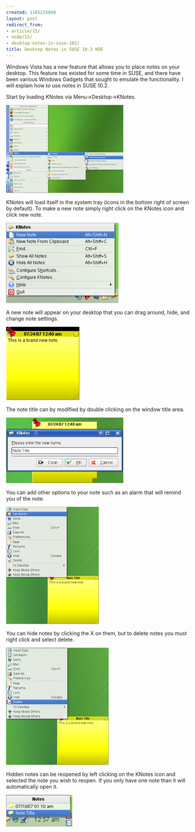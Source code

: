 ```yaml
---
created: 1185255840
layout: post
redirect_from:
- article/15/
- node/15/
- desktop-notes-in-suse-102/
title: Desktop Notes in SUSE 10.2 KDE
---
```

Windows Vista has a new feature that allows you to place notes on your desktop. This feature has existed for some time in SUSE, and there have been various Windows Gadgets that sought to emulate the functionality. I will explain how to use notes in SUSE 10.2.

Start by loading KNotes via Menu->Desktop->KNotes.

<a  href="/files/blogger/menu.png"><img style="cursor: pointer;" src="/files/blogger/menu.thumbnail.png" alt="" id="BLOGGER_PHOTO_ID_5090636252800488034" border="0" /></a>

KNotes will load itself in the system tray (icons in the bottom right of screen by default). To make a new note simply right click on the KNotes icon and click new note.

<a  href="/files/blogger/new.png"><img style="cursor: pointer;" src="/files/blogger/new.thumbnail.png" alt="" id="BLOGGER_PHOTO_ID_5090636574923035250" border="0" /></a>

A new note will appear on your desktop that you can drag around, hide, and change note settings.

<a  href="/files/blogger/note.png"><img style="cursor: pointer;" src="/files/blogger/note.thumbnail.png" alt="" id="BLOGGER_PHOTO_ID_5090799083600614098" border="0" /></a>

The note title can by modified by double clicking on the window title area.

<a  href="/files/blogger/title.png"><img style="cursor: pointer;" src="/files/blogger/title.thumbnail.png" alt="" id="BLOGGER_PHOTO_ID_5090636991534862994" border="0" /></a>

You can add other options to your note such as an alarm that will remind you of the note.

<a  href="/files/blogger/alarm.png"><img style="cursor: pointer;" src="/files/blogger/alarm.thumbnail.png" alt="" id="BLOGGER_PHOTO_ID_5090638275730084530" border="0" /></a>

You can hide notes by clicking the X on them, but to delete notes you must right click and select delete.

<a  href="/files/blogger/delete.png"><img style="cursor: pointer;" src="/files/blogger/delete.thumbnail.png" alt="" id="BLOGGER_PHOTO_ID_5090637678729630370" border="0" /></a>

Hidden notes can be reopened by left clicking on the KNotes icon and selected the note you wish to reopen. If you only have one note than it will automatically open it.

<a  href="/files/blogger/select.png"><img style="cursor: pointer;" src="/files/blogger/select.thumbnail.png" alt="" id="BLOGGER_PHOTO_ID_5090638713816748738" border="0" /></a>
